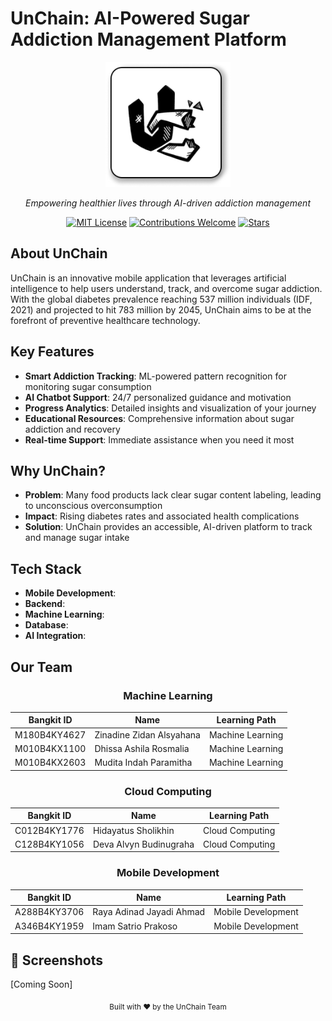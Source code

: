 # UnChain: AI-Powered Sugar Addiction Management Platform 

<div align="center">
  <img src="/icon.png" alt="UnChain Logo" width="200">
  <p><i>Empowering healthier lives through AI-driven addiction management</i></p>

  [![MIT License](https://img.shields.io/badge/License-MIT-green.svg)](https://choosealicense.com/licenses/mit/)
  [![Contributions Welcome](https://img.shields.io/badge/contributions-welcome-brightgreen.svg?style=flat)](https://github.com/unchain/contributing)
  [![Stars](https://img.shields.io/github/stars/unchain/unchain.svg)](https://github.com/unchain/stargazers)
</div>

##  About UnChain

UnChain is an innovative mobile application that leverages artificial intelligence to help users understand, track, and overcome sugar addiction. With the global diabetes prevalence reaching 537 million individuals (IDF, 2021) and projected to hit 783 million by 2045, UnChain aims to be at the forefront of preventive healthcare technology.

##  Key Features

- **Smart Addiction Tracking**: ML-powered pattern recognition for monitoring sugar consumption
- **AI Chatbot Support**: 24/7 personalized guidance and motivation
- **Progress Analytics**: Detailed insights and visualization of your journey
- **Educational Resources**: Comprehensive information about sugar addiction and recovery
- **Real-time Support**: Immediate assistance when you need it most

##  Why UnChain?

- **Problem**: Many food products lack clear sugar content labeling, leading to unconscious overconsumption
- **Impact**: Rising diabetes rates and associated health complications
- **Solution**: UnChain provides an accessible, AI-driven platform to track and manage sugar intake

##  Tech Stack

- **Mobile Development**: 
- **Backend**: 
- **Machine Learning**: 
- **Database**: 
- **AI Integration**: 

##  Our Team

<div align="center">

### Machine Learning
| Bangkit ID | Name | Learning Path |
|------------|------|---------------|
| M180B4KY4627 | Zinadine Zidan Alsyahana | Machine Learning |
| M010B4KX1100 | Dhissa Ashila Rosmalia | Machine Learning |
| M010B4KX2603 | Mudita Indah Paramitha | Machine Learning |

### Cloud Computing
| Bangkit ID | Name | Learning Path |
|------------|------|---------------|
| C012B4KY1776 | Hidayatus Sholikhin | Cloud Computing |
| C128B4KY1056 | Deva Alvyn Budinugraha | Cloud Computing |

### Mobile Development
| Bangkit ID | Name | Learning Path |
|------------|------|---------------|
| A288B4KY3706 | Raya Adinad Jayadi Ahmad | Mobile Development |
| A346B4KY1959 | Imam Satrio Prakoso | Mobile Development |

</div>

## 📱 Screenshots

[Coming Soon]




<div align="center">
  <sub>Built with ❤️ by the UnChain Team</sub>
</div>
